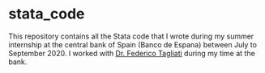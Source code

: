 # stata_code
This repository contains all the Stata code that I wrote during my summer internship at the central bank of Spain (Banco de Espana) between July to September 2020. I worked with [Dr. Federico Tagliati](https://sites.google.com/site/federicotagliati/) during my time at the bank. 
